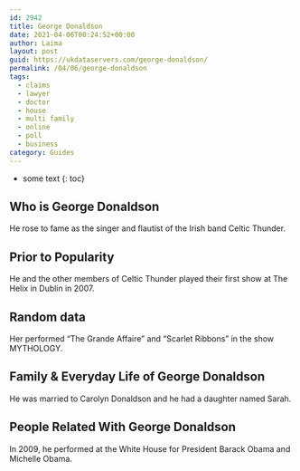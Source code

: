 ```yaml
---
id: 2942
title: George Donaldson
date: 2021-04-06T00:24:52+00:00
author: Laima
layout: post
guid: https://ukdataservers.com/george-donaldson/
permalink: /04/06/george-donaldson
tags:
  - claims
  - lawyer
  - doctor
  - house
  - multi family
  - online
  - poll
  - business
category: Guides
---
```


* some text
{: toc}


## Who is George Donaldson
                  
                  
                  
He rose to fame as the singer and flautist of the Irish band Celtic Thunder.
                  
              
            
              
            
                
                
                
## Prior to Popularity
                  
                  
                  
He and the other members of Celtic Thunder played their first show at The Helix in Dublin in 2007.
                  
              
            
              
            
                
                
                
## Random data
                  
                  
                  
Her performed &#8220;The Grande Affaire&#8221; and &#8220;Scarlet Ribbons&#8221; in the show MYTHOLOGY.
                  
              
            
              
            
                
                
                
## Family & Everyday Life of George Donaldson
                  
                  
                  
He was married to Carolyn Donaldson and he had a daughter named Sarah.
                  
              
            
              
            
                
                
                
## People Related With George Donaldson
                  
                  
                  
In 2009, he performed at the White House for President Barack Obama and Michelle Obama.
                  
              
            
              
            
                
              
            
              
              
            
            
              
            
          
          
          